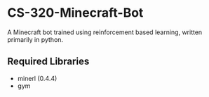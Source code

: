 # CS-320-Minecraft-Bot
A Minecraft bot trained using reinforcement based learning, written primarily in python.
## Required Libraries
* minerl (0.4.4)
* gym

